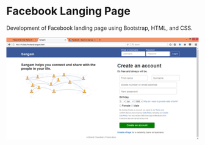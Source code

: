 # Facebook Langing Page
Development of Facebook landing page using Bootstrap, HTML, and CSS.
<br><br>
![Screenshot for landing page.](/screenshots/Screenshot.png?raw=true)
